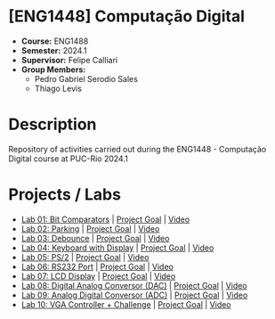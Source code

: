 # [ENG1448] Computação Digital
* **Course:** ENG1488
* **Semester:** 2024.1
* **Supervisor:** Felipe Calliari
* **Group Members:**
  * Pedro Gabriel Serodio Sales
  * Thiago Levis

# Description
Repository of activities carried out during the ENG1448 - Computação Digital course at PUC-Rio 2024.1
# Projects / Labs
* [Lab 01: Bit Comparators](https://github.com/salespedrogabriel/ENG1448-Computacao-Digital/tree/main/%5BLab%2001%5D%20Bit%20Comparators) | [Project Goal](https://github.com/salespedrogabriel/ENG1448-Computacao-Digital/blob/main/%5BLab%2001%5D%20Bit%20Comparators/%5BLab%2001%5D%20Project%20Goal%20%5BPortuguese%5D.pdf) | [Video](https://youtu.be/dqNgnGApL44) 
* [Lab 02: Parking](https://github.com/salespedrogabriel/ENG1448-Computacao-Digital/tree/main/%5BLab%2002%5D%20Parking) | [Project Goal](https://github.com/salespedrogabriel/ENG1448-Computacao-Digital/blob/main/%5BLab%2002%5D%20Parking/%5BLab%2002%5D%20Project%20Goal%20%5BPortuguese%5D.pdf) | [Video](https://youtu.be/nQwSoyd2ZPo) 
* [Lab 03: Debounce](https://github.com/salespedrogabriel/ENG1448-Computacao-Digital/tree/main/%5BLab%2003%5D%20Debounce) | [Project Goal](https://github.com/salespedrogabriel/ENG1448-Computacao-Digital/blob/main/%5BLab%2003%5D%20Debounce/%5BLab%2003%5D%20Project%20Goal%20%5BPortuguese%5D.pdf) | [Video](https://youtu.be/_fq4-pWdJOE) 
* [Lab 04: Keyboard with Display](https://github.com/salespedrogabriel/ENG1448-Computacao-Digital/tree/main/%5BLab%2004%5D%20Keypad%20with%20Debounce) | [Project Goal](https://github.com/salespedrogabriel/ENG1448-Computacao-Digital/blob/main/%5BLab%2004%5D%20Keypad%20with%20Debounce/%5BLab%2004%5D%20Project%20Goal%20%5BPortuguese%5D.pdf) | [Video](https://youtu.be/q7-MuYPTSPE) 
* [Lab 05: PS/2](https://github.com/salespedrogabriel/ENG1448-Computacao-Digital/tree/main/%5BLab%2005%5D%20Keyboard) | [Project Goal](https://github.com/salespedrogabriel/ENG1448-Computacao-Digital/blob/main/%5BLab%2005%5D%20Keyboard/%5BLab%2005%5D%20Project%20Goal%20%5BPortuguese%5D.pdf) | [Video](https://youtu.be/01Pjgqwuxw8) 
* [Lab 06: RS232 Port](https://github.com/salespedrogabriel/ENG1448-Computacao-Digital/tree/main/%5BLab%2006%5D%20Caracteres%20Porta%20RS232) | [Project Goal](https://github.com/salespedrogabriel/ENG1448-Computacao-Digital/blob/main/%5BLab%2006%5D%20Caracteres%20Porta%20RS232/%5BLab%2006%5D%20Project%20Goal%20%5BPortuguese%5D.pdf) | [Video](https://youtu.be/AQ6e85-leQU) 
* [Lab 07: LCD Display](https://github.com/salespedrogabriel/ENG1448-Computacao-Digital/tree/main/%5BLab%2007%5D%20Display%20LCD) | [Project Goal](https://github.com/salespedrogabriel/ENG1448-Computacao-Digital/blob/main/%5BLab%2007%5D%20Display%20LCD/%5BLab%2007%5D%20Project%20Goal%20%5BPortuguese%5D.pdf) | [Video](https://youtu.be/IGZjS7nm0OY) 
* [Lab 08: Digital Analog Conversor (DAC)](https://github.com/salespedrogabriel/ENG1448-Computacao-Digital/tree/main/%5BLab%2008%5D%20Conversor%20Digital%20Analogico) | [Project Goal](https://github.com/salespedrogabriel/ENG1448-Computacao-Digital/blob/main/%5BLab%2008%5D%20Conversor%20Digital%20Analogico/%5BLab%2008%5D%20Project%20Goal%20%5BPortuguese%5D.pdf) | [Video](https://youtu.be/RFlqgY6eJ8U) 
* [Lab 09: Analog Digital Conversor (ADC)](https://github.com/salespedrogabriel/ENG1448-Computacao-Digital/tree/main/%5BLab%2009%5D%20Conversor%20Analogico%20Digital) | [Project Goal](https://github.com/salespedrogabriel/ENG1448-Computacao-Digital/blob/main/%5BLab%2009%5D%20Conversor%20Analogico%20Digital/%5BLab%2009%5D%20Project%20Goal%20%5BPortuguese%5D.pdf) | [Video](https://youtu.be/rvBktFWEhNU) 
* [Lab 10: VGA Controller + Challenge](https://github.com/salespedrogabriel/ENG1448-Computacao-Digital/tree/main/%5BLab%2010%5D%20Controlador%20VGA%20e%20Desafio) | [Project Goal](https://github.com/salespedrogabriel/ENG1448-Computacao-Digital/blob/main/%5BLab%2010%5D%20Controlador%20VGA%20e%20Desafio/%5BLab%2010%5D%20Project%20Goal%20%5BPortuguese%5D.pdf) | [Video](https://youtu.be/1IOO9ujYo5g) 




